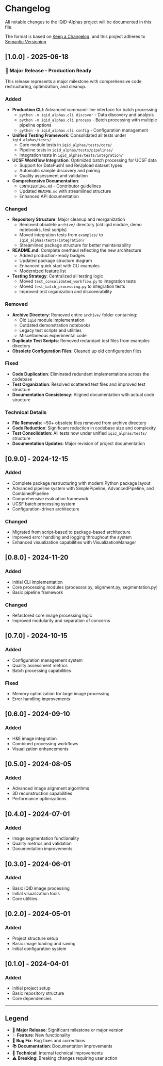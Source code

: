 # Changelog

All notable changes to the IQID-Alphas project will be documented in this file.

The format is based on [Keep a Changelog](https://keepachangelog.com/en/1.0.0/),
and this project adheres to [Semantic Versioning](https://semver.org/spec/v2.0.0.html).

## [1.0.0] - 2025-06-18

### 🎉 Major Release - Production Ready

This release represents a major milestone with comprehensive code restructuring, optimization, and cleanup.

### Added
- **Production CLI**: Advanced command-line interface for batch processing
  - `python -m iqid_alphas.cli discover` - Data discovery and analysis
  - `python -m iqid_alphas.cli process` - Batch processing with multiple pipeline options
  - `python -m iqid_alphas.cli config` - Configuration management
- **Unified Testing Framework**: Consolidated all tests under `iqid_alphas/tests/`
  - Core module tests in `iqid_alphas/tests/core/`
  - Pipeline tests in `iqid_alphas/tests/pipelines/`
  - Integration tests in `iqid_alphas/tests/integration/`
- **UCSF Workflow Integration**: Optimized batch processing for UCSF data
  - Support for DataPush1 and ReUpload dataset types
  - Automatic sample discovery and pairing
  - Quality assessment and validation
- **Comprehensive Documentation**:
  - `CONTRIBUTING.md` - Contributor guidelines
  - Updated `README.md` with streamlined structure
  - Enhanced API documentation

### Changed
- **Repository Structure**: Major cleanup and reorganization
  - Removed obsolete `archive/` directory (old iqid module, demo notebooks, test scripts)
  - Moved integration tests from `examples/` to `iqid_alphas/tests/integration/`
  - Streamlined package structure for better maintainability
- **README.md**: Complete overhaul reflecting the new architecture
  - Added production-ready badges
  - Updated package structure diagram
  - Enhanced quick start with CLI examples
  - Modernized feature list
- **Testing Strategy**: Centralized all testing logic
  - Moved `test_consolidated_workflow.py` to integration tests
  - Moved `test_batch_processing.py` to integration tests
  - Improved test organization and discoverability

### Removed
- **Archive Directory**: Removed entire `archive/` folder containing:
  - Old `iqid` module implementation
  - Outdated demonstration notebooks
  - Legacy test scripts and utilities
  - Miscellaneous experimental code
- **Duplicate Test Scripts**: Removed redundant test files from examples directory
- **Obsolete Configuration Files**: Cleaned up old configuration files

### Fixed
- **Code Duplication**: Eliminated redundant implementations across the codebase
- **Test Organization**: Resolved scattered test files and improved test structure
- **Documentation Consistency**: Aligned documentation with actual code structure

### Technical Details
- **File Removals**: ~50+ obsolete files removed from archive directory
- **Code Reduction**: Significant reduction in codebase size and complexity
- **Test Consolidation**: All tests now under unified `iqid_alphas/tests/` structure
- **Documentation Updates**: Major revision of project documentation

## [0.9.0] - 2024-12-15

### Added
- Complete package restructuring with modern Python package layout
- Advanced pipeline system with SimplePipeline, AdvancedPipeline, and CombinedPipeline
- Comprehensive evaluation framework
- UCSF batch processing system
- Configuration-driven architecture

### Changed
- Migrated from script-based to package-based architecture
- Improved error handling and logging throughout the system
- Enhanced visualization capabilities with VisualizationManager

## [0.8.0] - 2024-11-20

### Added
- Initial CLI implementation
- Core processing modules (processor.py, alignment.py, segmentation.py)
- Basic pipeline framework

### Changed
- Refactored core image processing logic
- Improved modularity and separation of concerns

## [0.7.0] - 2024-10-15

### Added
- Configuration management system
- Quality assessment metrics
- Batch processing capabilities

### Fixed
- Memory optimization for large image processing
- Error handling improvements

## [0.6.0] - 2024-09-10

### Added
- H&E image integration
- Combined processing workflows
- Visualization enhancements

## [0.5.0] - 2024-08-05

### Added
- Advanced image alignment algorithms
- 3D reconstruction capabilities
- Performance optimizations

## [0.4.0] - 2024-07-01

### Added
- Image segmentation functionality
- Quality metrics and validation
- Documentation improvements

## [0.3.0] - 2024-06-01

### Added
- Basic iQID image processing
- Initial visualization tools
- Core utilities

## [0.2.0] - 2024-05-01

### Added
- Project structure setup
- Basic image loading and saving
- Initial configuration system

## [0.1.0] - 2024-04-01

### Added
- Initial project setup
- Basic repository structure
- Core dependencies

---

## Legend

- 🎉 **Major Release**: Significant milestone or major version
- ✨ **Feature**: New functionality
- 🐛 **Bug Fix**: Bug fixes and corrections
- 📚 **Documentation**: Documentation improvements
- 🔧 **Technical**: Internal technical improvements
- ⚠️ **Breaking**: Breaking changes requiring user action
